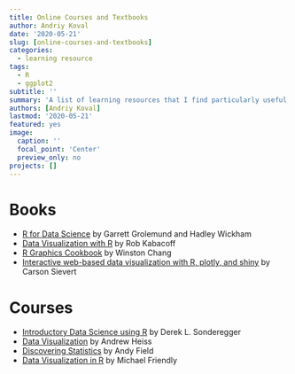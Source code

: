 ```yaml
---
title: Online Courses and Textbooks
author: Andriy Koval
date: '2020-05-21'
slug: [online-courses-and-textbooks]
categories:
  - learning resource
tags:
  - R
  - ggplot2
subtitle: ''
summary: 'A list of learning resources that I find particularly useful'
authors: [Andriy Koval]
lastmod: '2020-05-21'
featured: yes
image:
  caption: ''
  focal_point: 'Center'
  preview_only: no
projects: []
---
```



# Books

- [R for Data Science](https://r4ds.had.co.nz/)  by Garrett Grolemund and Hadley Wickham   
- [Data Visualization with R](https://rkabacoff.github.io/datavis/) by Rob Kabacoff  
- [R Graphics Cookbook](https://r-graphics.org/) by Winston Chang
- [Interactive web-based data visualization with R, plotly, and shiny](https://plotly-r.com/index.html) by Carson Sievert  

# Courses

- [Introductory Data Science using R](https://dereksonderegger.github.io/444/index.html) by Derek L. Sonderegger   
- [Data Visualization](https://datavizm20.classes.andrewheiss.com/) by Andrew Heiss  
- [Discovering Statistics](https://www.discoveringstatistics.com/) by Andy Field  
- [Data Visualization in R](http://datavis.ca/courses/RGraphics/) by Michael Friendly  